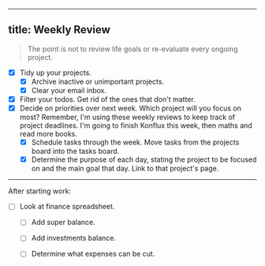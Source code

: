 
---
title: Weekly Review
---

> The point is not to review life goals or re-evaluate every ongoing project. 

- [x] Tidy up your projects.
    - [x] Archive inactive or unimportant projects.
    - [x] Clear your email inbox.
- [x] Filter your todos. Get rid of the ones that don't matter.
- [x] Decide on priorities over next week. Which project will you focus on most? Remember, I'm using these weekly reviews to keep track of project deadlines. 
      I'm going to finish Konflux this week, then maths and read more books.
    - [x] Schedule tasks through the week. Move tasks from the projects board into the tasks board.
    - [x] Determine the purpose of each day, stating the project to be focused on and the main goal that day. Link to that project's page.

---

After starting work:
- [ ] Look at finance spreadsheet. 
    - [ ] Add super balance.
    - [ ] Add investments balance.
    - [ ] Determine what expenses can be cut.


